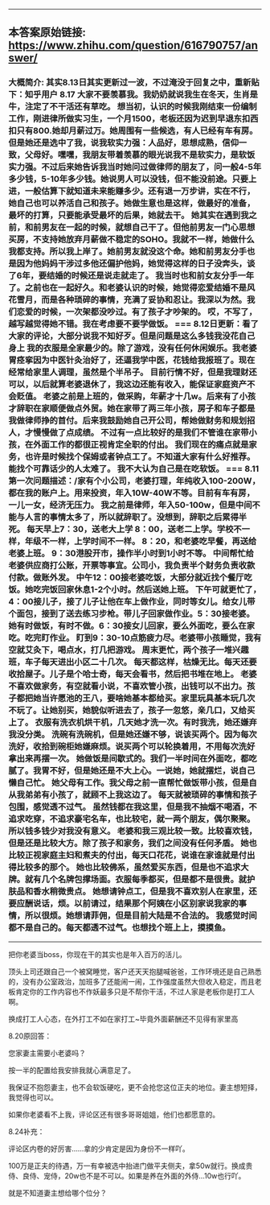 ----------------------------------------
## 本答案原始链接: https://www.zhihu.com/question/616790757/answer/
### 大概简介: 其实8.13日其实更新过一波，不过淹没于回复之中，重新贴下：知乎用户 8.17 大家不要羡慕我。我奶奶就说我生在冬天，生肖是牛，注定了不干活还有草吃。 想当初，认识的时候我刚结束一份编制工作，刚进律所做实习生，一个月1500，老板还因为迟到早退东扣西扣只有800.她却月薪过万。她周围有一些候选，有人已经有车有房。但是她还是选中了我，说我软实力强：人品好，思想成熟，信仰一致，父母好。嘿嘿，我朋友带着羡慕的眼光说我不是软实力，是软饭实力强。不过后来她告诉我当时她问过做律师的朋友了，问一般4-5年多少钱，5-10年多少钱。她说男人可以没钱，但不能没前途。只要上进，一般估算下就知道未来能赚多少。还有退一万步讲，实在不行，她自己也可以养活自己和孩子。她做生意也是这样，做最好的准备，最坏的打算，只要能承受最坏的后果，她就去干。 她其实在遇到我之前，和前男友在一起的时候，就想自己干了。但他前男友一门心思想买房，不支持她放弃月薪做不稳定的SOHO。我就不一样，她做什么我都支持。所以我上岸了。她前男友就没这个命。她和前男友分手也是因为他妈妈干涉过多他还偏护他妈，她觉得这样的日子没奔头，谈了6年，要结婚的时候还是说走就走了。 我当时也和前女友分手一年了。之前也在一起好久。和老婆认识的时候，她觉得恋爱结婚不是风花雪月，而是各种琐碎的事情，充满了妥协和忍让。我深以为然。我们恋爱的时候，一次架都没吵过。有了孩子才吵架的。 哎，不写了，越写越觉得她不错。我在考虑要不要学做饭。 === 8.12日更新：看了大家的评论，大部分说我不知好歹。但是问题是这么多钱我没花自己身上 我的衣服是全家最少的。除了游戏，没有任何休闲娱乐。我老婆胃痉挛因为中医针灸治好了，还逼我学中医，花钱给我报班了。现在经常给家里人调理，虽然是个半吊子。 目前行情不好，但是我理财还可以，以后就算老婆退休了，我这边还能有收入，能保证家庭资产不会贬值。 老婆之前是上班的，做采购，年薪才十几w。后来有了小孩才辞职在家顺便做点外贸。她在家带了两三年小孩，房子和车子都是我做律师挣的首付。后来我鼓励她自己开公司，帮她做财务和规划招人，才慢慢做了点成绩。 不过有一点比较好的是我们不管谁在家带小孩，在外面工作的都很正视肯定全职的付出。 我们现在的痛点就是家务，也许是时候找个保姆或者钟点工了。不知道大家有什么好推荐。能找个可靠话少的人太难了。 我不大认为自己是在吃软饭。 === 8.11第一次问题描述：/家有个小公司，老婆打理，年纯收入100-200W，都在我的账户上。用来投资，年入10W-40W不等。目前有车有房，一儿一女，经济无压力。 我之前是律师，年入50-100w，但是中间不能与人言的事情太多了，所以就辞职了。没想到，辞职之后累得半死。 每天早上7：30，送老大上学 8：00，送老二上学。学校不一样，年级不一样，上学时间不一样。 8：20，和老婆吃早餐，再送给老婆上班。 9：30港股开市，操作半小时到1小时不等。 中间帮忙给老婆供应商打公账，开票等事宜。公司小，我负责半个财务负责收款付款。做账外发。 中午12：00接老婆吃饭，大部分就近找个餐厅吃饭。她吃完饭回家休息1-2个小时。然后送她上班。 下午可就更忙了，4：00接儿子，接了儿子让他在车上做作业，同时等女儿。给女儿带个面包，接到了送去练习步枪。带儿子回家做作业。5：30接老婆。她有时做饭，有时不做。6：30接女儿回家，要么外面吃，要么在家吃。吃完盯作业。 盯到9：30-10点筋疲力尽。老婆带小孩睡觉，我有空就艾灸下，喝点水，打几把游戏。 周末更忙，两个孩子一堆兴趣班，车子每天进出小区二十几次。 每天都这样，枯燥无比。每天还要收拾屋子。儿子是个哈士奇，每天会看书，然后把书堆在地上。 老婆不喜欢做家务，有空就看小说，不喜欢管小孩，出钱可以不出力。孩子都把她当许愿池的王八，要啥她基本都给买。家里玩具基本玩几次不玩了。让她别买，她貌似听进去了，孩子一忽悠，亲几口，又给买上了。 衣服有洗衣机烘干机，几天她才洗一次。有时我洗，她还嫌弃我没分类。 洗碗有洗碗机，但是她还嫌不够，说该买两个。因为每次洗好，收拾到碗柜她嫌麻烦。说买两个可以轮换着用，不用每次洗好拿出来再摆一次。 她做饭是间歇式的。我们一半时间在外面吃，都吃腻了。我胃不好，但是她还是不大上心。一说她，她就摆烂，说自己懒自己忙。 她父母有工作。我父母之前一直帮忙做饭带小孩，但是自从我弟弟有小孩了，就顾不上我这边了。 每天就被琐碎的事情和孩子包围，感觉透不过气。 虽然钱都在我这里，但是我不抽烟不喝酒，不追求吃穿，不追求豪宅名车，也比较宅，就一两个朋友，偶尔聚聚。所以钱多钱少对我没有意义。 老婆和我三观比较一致。比较喜欢钱，但是还是比较大方。除了孩子和家务，我们之间没有任何矛盾。 她也比较正视家庭主妇和煮夫的付出，每天口花花，说谁在家谁就是付出得比较多的那个。 她也比较佛系，虽然爱买东西，但是也不追求大牌。就有几个名牌包撑场面。衣服每季都买，但是都不是很贵。就护肤品和香水稍微贵点。 她想请钟点工，但是我不喜欢别人在家里，还要应酬说话，烦。以前请过，结果那个阿姨在小区别家说我家的事情，所以很烦。她想请菲佣，但是目前大陆是不合法的。 我感觉时间都不是自己的。每天都透不过气。也想找个班上上，摸摸鱼。
----------------------------------------
把你老婆当boss，你现在干的其实也是年入百万的活儿。

顶头上司还跟自己一个被窝睡觉，客户还天天抱腿喊爸爸，工作环境还是自己熟悉的，没有办公室政治，加班多了还能闹一闹，工作强度虽然大但收入稳定，而且老板肯定你的工作内容也不作妖最多只是不帮你干活，不过人家是老板你是打工人啊。

换成打工人心态，在外打工不如在家打工~毕竟外面薪酬还不见得有家里高

8.20原回答：

您家妻主需要小老婆吗？

按一半的配置给我安排我就心满意足了。

我保证不抱怨妻主，也不会软饭硬吃，更不会抢您这位正夫的地位。妻主想短择，我觉得也可以。

如果你老婆看不上我，评论区还有很多哥哥姐姐，他们也都愿意的。

8.24补充：

评论区内卷的好厉害……拿的少肯定是因为身份不一样吖。

100万是正夫的待遇，万一有幸被选中抬进门做平夫侧夫，拿50w就行。换成贵侍、良侍、宠侍，20w也不是不可以。如果是养在外面的外侍…10w也行吖。

就是不知道妻主想给哪个位分？